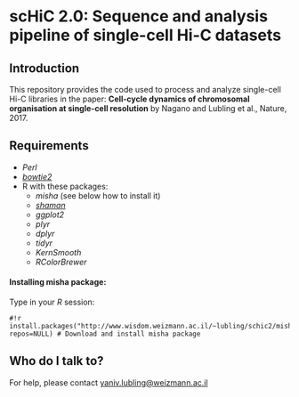 # scHiC 2.0: Sequence and analysis pipeline of single-cell Hi-C datasets #

## Introduction ##

This repository provides the code used to process and analyze single-cell Hi-C libraries in the paper: **Cell-cycle dynamics of chromosomal organisation at single-cell resolution** by Nagano and Lubling et al., Nature, 2017.


## Requirements ##
- _Perl_ 
- [_bowtie2_](http://bowtie-bio.sourceforge.net/bowtie2/index.shtml) 
- R with these packages:
    * _misha_ (see below how to install it)
    * [_shaman_](https://bitbucket.org/tanaylab/shaman)
    * _ggplot2_
    * _plyr_
    * _dplyr_
    * _tidyr_
    * _KernSmooth_
    * _RColorBrewer_


#### Installing misha package:
Type in your _R_ session:
```
#!r
install.packages("http://www.wisdom.weizmann.ac.il/~lubling/schic2/misha_3.5.6.tar.gz", repos=NULL) # Download and install misha package
```

## Who do I talk to? ##
For help, please contact yaniv.lubling@weizmann.ac.il
